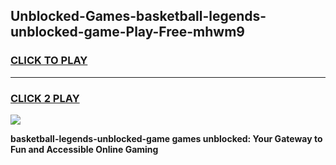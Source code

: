 
## Unblocked-Games-basketball-legends-unblocked-game-Play-Free-mhwm9
<h3>
<a href="https://premium76.site?title=basketball-legends-unblocked-game&ref=18A1">CLICK TO PLAY</a></h3>
<hr>

<h3>
<a href="https://premium76.site?title=basketball-legends-unblocked-game&ref=18A1">CLICK 2 PLAY</a>
  
</h3>

<a href="https://premium76.site?title=basketball-legends-unblocked-game&ref=18A1"><img src="https://clearcache.store/games.png"></a>


**basketball-legends-unblocked-game games unblocked: Your Gateway to Fun and Accessible Online Gaming**
